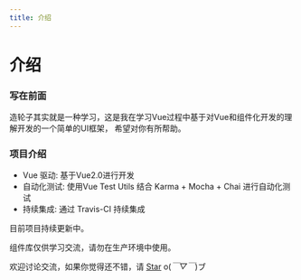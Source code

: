 ```yaml
---
title: 介绍
---
```

# 介绍

### 写在前面
造轮子其实就是一种学习，这是我在学习Vue过程中基于对Vue和组件化开发的理解开发的一个简单的UI框架， 希望对你有所帮助。

### 项目介绍
- Vue 驱动: 基于Vue2.0进行开发
- 自动化测试: 使用Vue Test Utils 结合 Karma + Mocha + Chai 进行自动化测试
- 持续集成: 通过 Travis-CI 持续集成

目前项目持续更新中。

组件库仅供学习交流，请勿在生产环境中使用。

欢迎讨论交流，如果你觉得还不错，请 [Star](https://github.com/wuyangqin/xing-ui) o(*￣▽￣*)ブ
